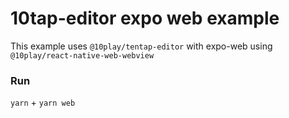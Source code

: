 # 10tap-editor expo web example

This example uses `@10play/tentap-editor` with expo-web using `@10play/react-native-web-webview`

### Run

`yarn` + `yarn web`
